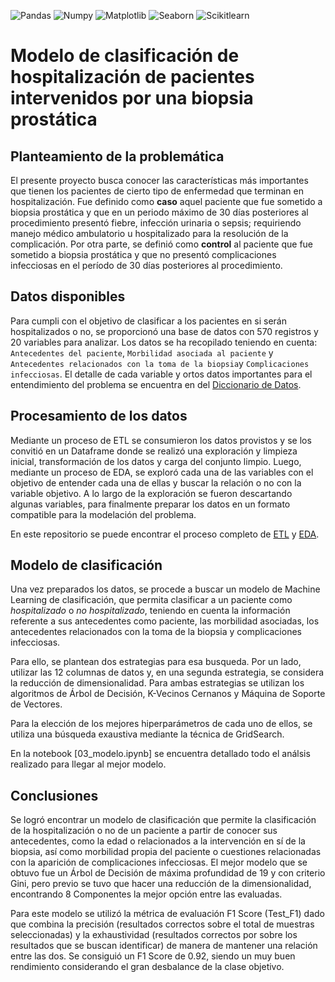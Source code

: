 ![Pandas](https://img.shields.io/badge/-Pandas-333333?style=flat&logo=pandas)
![Numpy](https://img.shields.io/badge/-Numpy-333333?style=flat&logo=numpy)
![Matplotlib](https://img.shields.io/badge/-Matplotlib-333333?style=flat&logo=matplotlib)
![Seaborn](https://img.shields.io/badge/-Seaborn-333333?style=flat&logo=seaborn)
![Scikitlearn](https://img.shields.io/badge/-Scikitlearn-333333?style=flat&logo=scikitlearn)

# Modelo de clasificación de hospitalización de pacientes intervenidos por una biopsia prostática

## **Planteamiento de la problemática**

El presente proyecto busca conocer las características más importantes que tienen los pacientes de cierto tipo de enfermedad que terminan en hospitalización. Fue definido como **caso** aquel paciente que fue sometido a biopsia prostática y que en un periodo máximo de 30 días posteriores al procedimiento presentó fiebre, infección urinaria o sepsis; requiriendo manejo médico ambulatorio u hospitalizado para la resolución de la complicación. Por otra parte, se definió como **control** al paciente que fue sometido a biopsia prostática y que no presentó complicaciones infecciosas en el período de 30 días posteriores al procedimiento.

## **Datos disponibles**

Para cumpli con el objetivo de clasificar a los pacientes en si serán hospitalizados o no, se proporcionó una base de datos con 570 registros y 20 variables para analizar. Los datos se ha recopilado teniendo en cuenta: `Antecedentes del paciente`, `Morbilidad asociada al paciente` y `Antecedentes relacionados con la toma de la biopsia`y `Complicaciones infecciosas`. El detalle de cada variable y ortos datos importantes para el entendimiento del problema se encuentra en del [Diccionario de Datos](Diccionario_Datos.mb).

## **Procesamiento de los datos**

Mediante un proceso de ETL se consumieron los datos provistos y se los convitió en un Dataframe donde se realizó una exploración y limpieza inicial, transformación de los datos y carga del conjunto limpio. Luego, mediante un proceso de EDA, se exploró cada una de las variables con el objetivo de entender cada una de ellas y buscar la relación o no con la variable objetivo. A lo largo de la exploración se fueron descartando algunas variables, para finalmente preparar los datos en un formato compatible para la modelación del problema.

En este repositorio se puede encontrar el proceso completo de [ETL](01_ETL.ipynb) y [EDA](02_EDA.ipynb).

## **Modelo de clasificación**

Una vez preparados los datos, se procede a buscar un modelo de Machine Learning de clasificación, que permita clasificar a un paciente como *hospitalizado* o *no hospitalizado*, teniendo en cuenta la información referente a sus antecedentes como paciente, las morbilidad asociadas, los antecedentes relacionados con la toma de la biopsia y complicaciones infecciosas.

Para ello, se plantean dos estrategias para esa busqueda. Por un lado, utilizar las 12 columnas de datos y, en una segunda estrategia, se considera la reducción de dimensionalidad. Para ambas estrategias se utilizan los algoritmos de Árbol de Decisión, K-Vecinos Cernanos y Máquina de Soporte de Vectores.

Para la elección de los mejores hiperparámetros de cada uno de ellos, se utiliza una búsqueda exaustiva mediante la técnica de GridSearch. 

En la notebook [03_modelo.ipynb] se encuentra detallado todo el análsis realizado para llegar al mejor modelo.

## **Conclusiones**

Se logró encontrar un modelo de clasificación que permite la clasificación de la hospitalización o no de un paciente a partir de conocer sus antecedentes, como la edad o relacionados a la intervención en sí de la biopsia, así como morbilidad propia del paciente o cuestiones relacionadas con la aparición de complicaciones infecciosas. El mejor modelo que se obtuvo fue un Árbol de Decisión de máxima profundidad de 19 y con criterio Gini, pero previo se tuvo que hacer una reducción de la dimensionalidad, encontrando 8 Componentes la mejor opción entre las evaluadas. 

Para este modelo se utilizó la métrica de evaluación F1 Score (Test_F1) dado que combina la precisión (resultados correctos sobre el total de muestras seleccionadas) y la exhaustividad (resultados correctos por sobre los resultados que se buscan identificar) de manera de mantener una relación entre las dos. Se consiguió un F1 Score de 0.92, siendo un muy buen rendimiento considerando el gran desbalance de la clase objetivo.